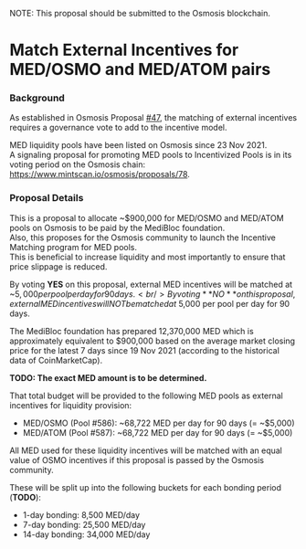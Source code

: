 NOTE: This proposal should be submitted to the Osmosis blockchain.


# Match External Incentives for MED/OSMO and MED/ATOM pairs


### Background

As established in Osmosis Proposal [#47](https://www.mintscan.io/osmosis/proposals/47), the matching of external incentives requires a governance vote to add to the incentive model.

MED liquidity pools have been listed on Osmosis since 23 Nov 2021.<br/>
A signaling proposal for promoting MED pools to Incentivized Pools is in its voting period on the Osmosis chain: https://www.mintscan.io/osmosis/proposals/78.


### Proposal Details

This is a proposal to allocate ~$900,000 for MED/OSMO and MED/ATOM pools on Osmosis to be paid by the MediBloc foundation.<br/>
Also, this proposes for the Osmosis community to launch the Incentive Matching program for MED pools.<br/>
This is beneficial to increase liquidity and most importantly to ensure that price slippage is reduced.<br/>

By voting **YES** on this proposal, external MED incentives will be matched at ~$5,000 per pool per day for 90 days.<br/>
By voting **NO** on this proposal, external MED incentives will NOT be matched at ~$5,000 per pool per day for 90 days.

The MediBloc foundation has prepared 12,370,000 MED which is approximately equivalent to $900,000 based on the average market closing price for the latest 7 days since 19 Nov 2021 (according to the historical data of CoinMarketCap).

**TODO: The exact MED amount is to be determined.**


That total budget will be provided to the following MED pools as external incentives for liquidity provision:
- MED/OSMO (Pool #586): ~68,722 MED per day for 90 days (= ~$5,000)
- MED/ATOM (Pool #587): ~68,722 MED per day for 90 days (= ~$5,000)

All MED used for these liquidity incentives will be matched with an equal value of OSMO incentives if this proposal is passed by the Osmosis community.

These will be split up into the following buckets for each bonding period (**TODO**):
- 1-day bonding: 8,500 MED/day
- 7-day bonding: 25,500 MED/day
- 14-day bonding: 34,000 MED/day
